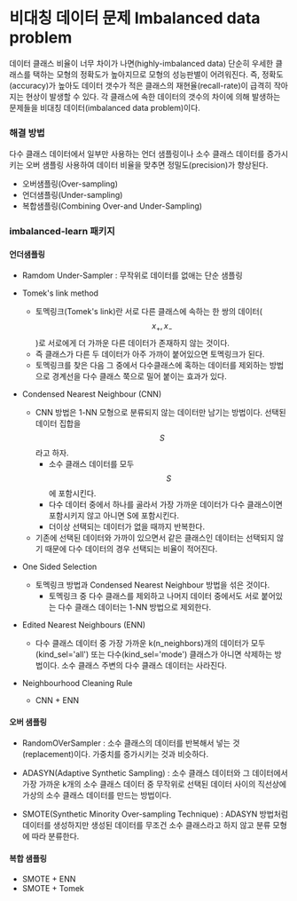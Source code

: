 <script> MathJax.Hub.Queue(["Typeset",MathJax.Hub]); </script>

# 비대칭 데이터 문제 Imbalanced data problem

데이터 클래스 비율이 너무 차이가 나면(highly-imbalanced data) 단순히 우세한 클래스를 택하는 모형의 정확도가 높아지므로 모형의 성능판별이 어려워진다. 즉, 정확도(accuracy)가 높아도 데이터 갯수가 적은 클래스의 재현율(recall-rate)이 급격히 작아지는 현상이 발생할 수 있다. 각 클래스에 속한 데이터의 갯수의 차이에 의해 발생하는 문제들을 비대칭 데이터(imbalanced data problem)이다.

### 해결 방법

다수 클래스 데이터에서 일부만 사용하는 언더 샘플링이나 소수 클래스 데이터를 증가시키는 오버 샘플링 사용하여 데이터 비율을 맞추면 정밀도(precision)가 향상된다. 
- 오버샘플링(Over-sampling)
- 언더샘플링(Under-sampling)
- 복합샘플링(Combining Over-and Under-Sampling)

### imbalanced-learn 패키지

#### 언더샘플링

- Ramdom Under-Sampler : 무작위로 데이터를 없애는 단순 샘플링
- Tomek's link method
  - 토멕링크(Tomek's link)란 서로 다른 클래스에 속하는 한 쌍의 데이터($$x_+, x_-$$)로 서로에게 더 가까운 다른 데이터가 존재하지 않는 것이다. 
  - 즉 클래스가 다른 두 데이터가 아주 가까이 붙어있으면 토멕링크가 된다. 
  - 토멕링크를 찾은 다음 그 중에서 다수클래스에 혹하는 데이터를 제외하는 방법으로 경계선을 다수 클래스 쭉으로 밀어 붙이는 효과가 있다. 

- Condensed Nearest Neighbour (CNN)
  - CNN 방법은 1-NN 모형으로 분류되지 않는 데이터만 남기는 방법이다. 선택된 데이터 집합을 $$S$$ 라고 하자.
    - 소수 클래스 데이터를 모두 $$S$$ 에 포함시킨다. 
    - 다수 데이터 중에서 하나를 골라서 가장 가까운 데이터가 다수 클래스이면 포함시키지 않고 아니면 S에 포함시킨다.
    - 더이상 선택되는 데이터가 없을 때까지 반복한다. 
  - 기존에 선택된 데이터와 가까이 있으면서 같은 클래스인 데이터는 선택되지 않기 때문에 다수 데이터의 경우 선택되는 비율이 적어진다. 
- One Sided Selection
  - 토멕링크 방법과 Condensed Nearest Neighbour 방법을 섞은 것이다. 
    - 토멕링크 중 다수 클래스를 제외하고 나머지 데이터 중에서도 서로 붙어있는 다수 클래스 데이터는 1-NN 방법으로 제외한다. 
- Edited Nearest Neighbours (ENN)
  - 다수 클래스 데이터 중 가장 가까운 k(n_neighbors)개의 데이터가 모두(kind_sel='all')  또는 다수(kind_sel='mode') 클래스가 아니면 삭제하는 방법이다. 소수 클래스 주변의 다수 클래스 데이터는 사라진다.
- Neighbourhood Cleaning Rule
  - CNN + ENN

#### 오버 샘플링

- RandomOVerSampler : 소수 클래스의 데이터를 반복해서 넣는 것(replacement)이다. 가중치를 증가시키는 것과 비슷하다. 

- ADASYN(Adaptive Synthetic Sampling) : 소수 클래스 데이터와 그 데이터에서 가장 가까운 k개의 소수 클래스 데이터 중 무작위로 선택된 데이터 사이의 직선상에 가상의 소수 클래스 데이터를 만드는 방법이다.

- SMOTE(Synthetic Minority Over-sampling Technique) : ADASYN 방법처럼 데이터를 생성하지만 생성된 데이터를 무조건 소수 클래스라고 하지 않고 분류 모형에 따라 분류한다. 

#### 복합 샘플링

- SMOTE + ENN 
- SMOTE + Tomek

